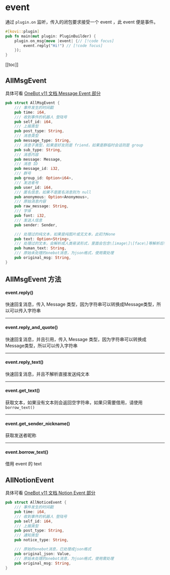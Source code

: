 # event

通过 `plugin.on` 监听，传入的闭包要求接受一个 event ，此 event 便是事件。

```rust
#[kovi::plugin] 
pub fn main(mut plugin: PluginBuilder) {
    plugin.on_msg(move |event| {// [!code focus]
        event.reply("Hi!") // [!code focus]
    });
}
```

[[toc]]

## AllMsgEvent

具体可看 [OneBot v11 文档 Message Event 部分](https://github.com/botuniverse/onebot-11/blob/master/event/message.md)

```rust
pub struct AllMsgEvent {
    /// 事件发生的时间戳
    pub time: i64,
    /// 收到事件的机器人 登陆号
    pub self_id: i64,
    /// 上报类型
    pub post_type: String,
    /// 消息类型
    pub message_type: String,
    /// 消息子类型，如果是好友则是 friend，如果是群临时会话则是 group
    pub sub_type: String,
    /// 消息内容
    pub message: Message,
    /// 消息 ID
    pub message_id: i32,
    /// 群号
    pub group_id: Option<i64>,
    /// 发送者号
    pub user_id: i64,
    /// 匿名信息，如果不是匿名消息则为 null
    pub anonymous: Option<Anonymous>,
    /// 原始消息内容
    pub raw_message: String,
    /// 字体
    pub font: i32,
    /// 发送人信息
    pub sender: Sender,

    /// 处理过的纯文本，如果是纯图片或无文本，此初为None
    pub text: Option<String>,
    /// 处理过的文本，会解析成人类易读形式，里面会包含\[image\]\[face\]等解析后字符串
    pub human_text: String,
    /// 原始未处理的onebot消息，为json格式，使用需处理
    pub original_msg: String,
}
```

## AllMsgEvent 方法

#### event.reply()

快速回复消息，传入 Message 类型，因为字符串可以转换成Message类型，所以可以传入字符串

***

#### event.reply_and_quote()

快速回复消息，并且引用，传入 Message 类型，因为字符串可以转换成Message类型，所以可以传入字符串

***

#### event.reply_text()

快速回复消息，并且不解析直接发送纯文本

***

#### event.get_text()

获取文本，如果没有文本则会返回空字符串，如果只需要借用，请使用 `borrow_text()`

***

#### event.get_sender_nickname()

获取发送者昵称

***

#### event.borrow_text()

借用 event 的 text

## AllNotionEvent

具体可看 [OneBot v11 文档 Notion Event 部分](https://github.com/botuniverse/onebot-11/blob/master/event/notice.md)


```rust
pub struct AllNoticeEvent {
    /// 事件发生的时间戳
    pub time: i64,
    /// 收到事件的机器人 登陆号
    pub self_id: i64,
    /// 上报类型
    pub post_type: String,
    /// 通知类型
    pub notice_type: String,

    /// 原始的onebot消息，已处理成json格式
    pub original_json: Value,
    /// 原始未处理的onebot消息，为json格式，使用需处理
    pub original_msg: String,
}
```